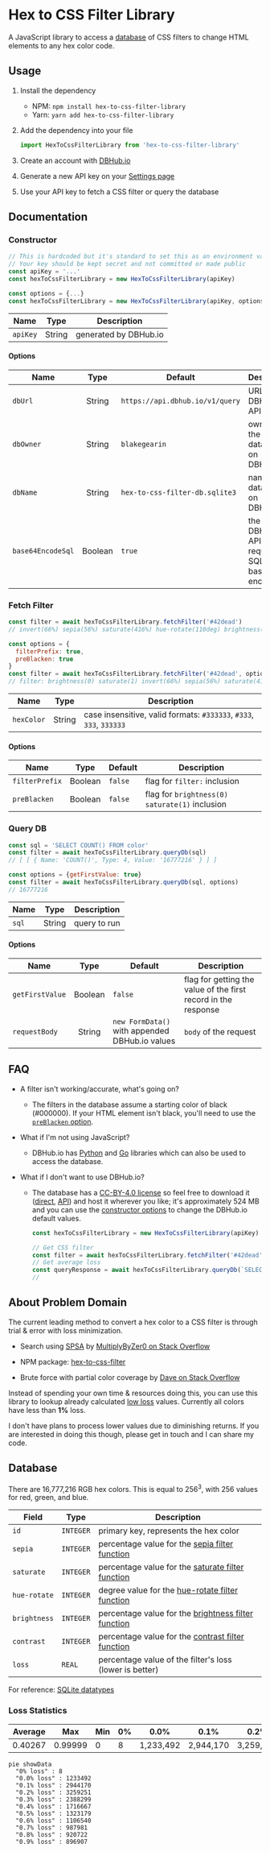 # Hex to CSS Filter Library

A JavaScript library to access a [database](https://dbhub.io/blakegearin/hex-to-css-filter-db.sqlite3) of CSS filters to change HTML elements to any hex color code.

## Usage

1. Install the dependency

   - NPM: `npm install hex-to-css-filter-library`
   - Yarn: `yarn add hex-to-css-filter-library`

1. Add the dependency into your file

    ```js
    import HexToCssFilterLibrary from 'hex-to-css-filter-library'
    ```

1. Create an account with [DBHub.io](https://dbhub.io/)

1. Generate a new API key on your [Settings page](https://dbhub.io/pref)

1. Use your API key to fetch a CSS filter or query the database

## Documentation

### Constructor

```js
// This is hardcoded but it's standard to set this as an environment variable
// Your key should be kept secret and not committed or made public
const apiKey = '...'
const hexToCssFilterLibrary = new HexToCssFilterLibrary(apiKey)

const options = {...}
const hexToCssFilterLibrary = new HexToCssFilterLibrary(apiKey, options)
```

| Name     |  Type  | Description           |
|----------|:------:|-----------------------|
| `apiKey` | String | generated by DBHub.io |

#### Options

| Name              |  Type   | Default                         | Description                                        |
|-------------------|:-------:|---------------------------------|----------------------------------------------------|
| `dbUrl`           | String  | `https://api.dbhub.io/v1/query` | URL for the DBHub.io API                           |
| `dbOwner`         | String  | `blakegearin`                   | owner of the database on DBHub.io                  |
| `dbName`          | String  | `hex-to-css-filter-db.sqlite3`  | name of the database on DBHub.io                   |
| `base64EncodeSql` | Boolean | `true`                          | the DBHub.io API requires SQL to be base64 encoded |

### Fetch Filter

```js
const filter = await hexToCssFilterLibrary.fetchFilter('#42dead')
// invert(66%) sepia(56%) saturate(416%) hue-rotate(110deg) brightness(98%) contrast(100%)

const options = {
  filterPrefix: true,
  preBlacken: true
}
const filter = await hexToCssFilterLibrary.fetchFilter('#42dead', options)
// filter: brightness(0) saturate(1) invert(66%) sepia(56%) saturate(416%) hue-rotate(110deg) brightness(98%) contrast(100%)
```

| Name       |  Type  | Description                                                         |
| ---------- | :----: | ------------------------------------------------------------------- |
| `hexColor` | String | case insensitive, valid formats: `#333333`, `#333`, `333`, `333333` |

#### Options

| Name           |  Type   | Default | Description                                    |
| -------------- | :-----: | ------- | ---------------------------------------------- |
| `filterPrefix` | Boolean | `false` | flag for `filter:` inclusion                   |
| `preBlacken`   | Boolean | `false` | flag for `brightness(0) saturate(1)` inclusion |

### Query DB

```js
const sql = 'SELECT COUNT() FROM color'
const filter = await hexToCssFilterLibrary.queryDb(sql)
// [ [ { Name: 'COUNT()', Type: 4, Value: '16777216' } ] ]

const options = {getFirstValue: true}
const filter = await hexToCssFilterLibrary.queryDb(sql, options)
// 16777216
```

| Name  |  Type  | Description  |
| ----- | :----: | ------------ |
| `sql` | String | query to run |

#### Options

| Name            |  Type   | Default                                        | Description                                                    |
| --------------- | :-----: | ---------------------------------------------- | -------------------------------------------------------------- |
| `getFirstValue` | Boolean | `false`                                        | flag for getting the value of the first record in the response |
| `requestBody`   | String  | `new FormData()` with appended DBHub.io values | `body` of the request                                            |

## FAQ

- A filter isn't working/accurate, what's going on?

  - The filters in the database assume a starting color of black (#000000). If your HTML element isn't black, you'll need to use the [`preBlacken` option](#options-1).

- What if I'm not using JavaScript?

  - DBHub.io has [Python](https://github.com/LeMoussel/pydbhub) and [Go](https://github.com/sqlitebrowser/go-dbhub) libraries which can also be used to access the database.

- What if I don't want to use DBHub.io?

  - The database has a [CC-BY-4.0 license](https://creativecommons.org/licenses/by/4.0/) so feel free to download it ([direct](https://dbhub.io/x/download/blakegearin/hex-to-css-filter-db.sqlite3), [API](https://api.dbhub.io/#download)) and host it wherever you like; it's approximately 524 MB and you can use the [constructor options](#options) to change the DBHub.io default values.

    ```js
    const hexToCssFilterLibrary = new HexToCssFilterLibrary(apiKey)

    // Get CSS filter
    const filter = await hexToCssFilterLibrary.fetchFilter('#42dead')
    // Get average loss
    const queryResponse = await hexToCssFilterLibrary.queryDb(`SELECT AVG(loss) FROM color`)
    //
    ```

## About Problem Domain

The current leading method to convert a hex color to a CSS filter is through trial & error with loss minimization.

- Search using [SPSA](https://en.wikipedia.org/wiki/Simultaneous_perturbation_stochastic_approximation) by [MultiplyByZer0 on Stack Overflow](https://stackoverflow.com/a/43960991/5988852)

- NPM package: [hex-to-css-filter](https://github.com/willmendesneto/hex-to-css-filter)

- Brute force with partial color coverage by [Dave on Stack Overflow](https://stackoverflow.com/a/43959856/5988852)

Instead of spending your own time & resources doing this, you can use this library to lookup already calculated [low loss](#loss-statistics) values. Currently all colors have less than **1%** loss.

I don't have plans to process lower values due to diminishing returns. If you are interested in doing this though, please get in touch and I can share my code.

## Database

There are 16,777,216 RGB hex colors. This is equal to 256<sup>3</sup>, with 256 values for red, green, and blue.

Field|Type|Description
-----|----|-----------
`id`|`INTEGER`|primary key, represents the hex color
`sepia`|`INTEGER`|percentage value for the [sepia filter function](https://developer.mozilla.org/en-US/docs/Web/CSS/filter-function/sepia)
`saturate`|`INTEGER`|percentage value for the [saturate filter function](https://developer.mozilla.org/en-US/docs/Web/CSS/filter-function/saturate)
`hue-rotate`|`INTEGER`|degree value for the [hue-rotate filter function](https://developer.mozilla.org/en-US/docs/Web/CSS/filter-function/hue-rotate)
`brightness`|`INTEGER`|percentage value for the [brightness filter function](https://developer.mozilla.org/en-US/docs/Web/CSS/filter-function/brightness)
`contrast`|`INTEGER`|percentage value for the [contrast filter function](https://developer.mozilla.org/en-US/docs/Web/CSS/filter-function/contrast)
`loss`|`REAL`|percentage value of the filter's loss (lower is better)

For reference: [SQLite datatypes](https://www.sqlite.org/datatype3.html)

### Loss Statistics

Average|Max|Min|0%|0.0%|0.1%|0.2%|0.3%|0.4%|0.5%|0.6%|0.7%|0.8%|0.9%|Total
-------|---|---|--|----|----|----|----|----|----|----|----|----|----|-----
0.40267|0.99999|0|8|1,233,492|2,944,170|3,259,251|2,388,299|1,716,667|1,323,179|1,106,540|987,981|920,722|896,907|16,777,216

```mermaid
pie showData
  "0% loss" : 8
  "0.0% loss" : 1233492
  "0.1% loss" : 2944170
  "0.2% loss" : 3259251
  "0.3% loss" : 2388299
  "0.4% loss" : 1716667
  "0.5% loss" : 1323179
  "0.6% loss" : 1106540
  "0.7% loss" : 987981
  "0.8% loss" : 920722
  "0.9% loss" : 896907
```
